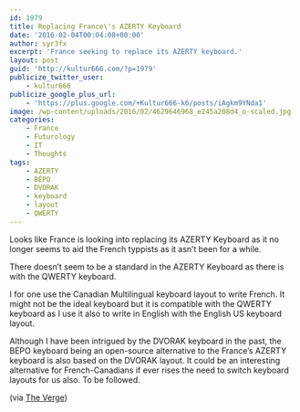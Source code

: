 ```yaml
---
id: 1979
title: Replacing France\'s AZERTY Keyboard
date: '2016-02-04T00:04:08+00:00'
author: syr3fx
excerpt: 'France seeking to replace its AZERTY keyboard.'
layout: post
guid: 'http://kultur666.com/?p=1979'
publicize_twitter_user:
    - kultur666
publicize_google_plus_url:
    - 'https://plus.google.com/+Kultur666-k6/posts/iAgkm9YNda1'
image: /wp-content/uploads/2016/02/4629646968_e245a208d4_o-scaled.jpg
categories:
    - France
    - Futurology
    - IT
    - Thoughts
tags:
    - AZERTY
    - BÉPO
    - DVORAK
    - keyboard
    - layout
    - QWERTY
---
```


Looks like France is looking into replacing its AZERTY Keyboard as it no longer seems to aid the French typpists as it asn’t been for a while.

There doesn’t seem to be a standard in the AZERTY Keyboard as there is with the QWERTY keyboard.

I for one use the Canadian Multilingual keyboard layout to write French. It might not be the ideal keyboard but it is compatible with the QWERTY keyboard as I use it also to write in English with the English US keyboard layout.

Although I have been intrigued by the DVORAK keyboard in the past, the BÉPO keyboard being an open-source alternative to the France’s AZERTY keyboard is also based on the DVORAK layout. It could be an interesting alternative for French-Canadians if ever rises the need to switch keyboard layouts for us also. To be followed.

(via [The Verge](http://www.theverge.com/2016/1/21/10805562/france-change-keyboard-layout-azerty))
